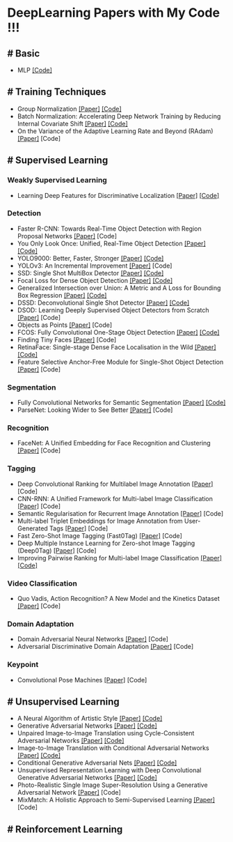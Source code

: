 # DeepLearning Papers with My Code !!!

## # Basic
* MLP [[Code]](https://github.com/OFRIN/Tensorflow_MLP)

## # Training Techniques
- Group Normalization [[Paper]](https://arxiv.org/pdf/1803.08494.pdf) [[Code]](https://github.com/OFRIN/Tensorflow_Group_Norm_vs_Batch_Norm)
- Batch Normalization: Accelerating Deep Network Training by Reducing Internal Covariate Shift [[Paper]](https://arxiv.org/pdf/1502.03167.pdf) [[Code]](https://github.com/OFRIN/Tensorflow_Group_Norm_vs_Batch_Norm)
- On the Variance of the Adaptive Learning Rate and Beyond (RAdam) [[Paper]](https://arxiv.org/abs/1908.03265) [Code]

## # Supervised Learning

### Weakly Supervised Learning
* Learning Deep Features for Discriminative Localization [[Paper]](https://arxiv.org/abs/1512.04150) [[Code]](https://github.com/OFRIN/Tensorflow_Learning_Deep_Features_for_Discriminative_Localization)

### Detection
* Faster R-CNN: Towards Real-Time Object Detection with Region Proposal Networks [[Paper]](https://arxiv.org/pdf/1506.01497.pdf) [Code]
* You Only Look Once: Unified, Real-Time Object Detection [[Paper]](https://arxiv.org/abs/1506.02640) [[Code]](https://github.com/OFRIN/Tensorflow_YOLOv1)
* YOLO9000: Better, Faster, Stronger [[Paper]](https://pjreddie.com/media/files/papers/YOLO9000.pdf) [[Code]](https://github.com/OFRIN/Tensorflow_YOLOv2)
* YOLOv3: An Incremental Improvement [[Paper]](https://pjreddie.com/media/files/papers/YOLOv3.pdf) [Code]
* SSD: Single Shot MultiBox Detector [[Paper]](https://arxiv.org/abs/1512.02325) [[Code]](https://github.com/OFRIN/Tensorflow_SSD)
* Focal Loss for Dense Object Detection [[Paper]](https://arxiv.org/abs/1708.02002) [[Code]](https://github.com/OFRIN/Tensorflow_RetinaNet)
* Generalized Intersection over Union: A Metric and A Loss for Bounding Box Regression [[Paper]](http://openaccess.thecvf.com/content_CVPR_2019/papers/Rezatofighi_Generalized_Intersection_Over_Union_A_Metric_and_a_Loss_for_CVPR_2019_paper.pdf) [[Code]](https://github.com/OFRIN/Tensorflow_GIoU)
* DSSD: Deconvolutional Single Shot Detector [[Paper]](https://arxiv.org/abs/1701.06659) [[Code]](https://github.com/OFRIN/Tensorflow_DSSD)
* DSOD: Learning Deeply Supervised Object Detectors from Scratch [[Paper]](https://arxiv.org/abs/1708.01241) [Code]
* Objects as Points [[Paper]](https://arxiv.org/abs/1904.07850) [Code]
* FCOS: Fully Convolutional One-Stage Object Detection [[Paper]](https://arxiv.org/abs/1904.01355) [[Code]](https://github.com/OFRIN/Tensorflow_FCOS)
* Finding Tiny Faces [[Paper]](https://arxiv.org/abs/1612.04402) [Code]
* RetinaFace: Single-stage Dense Face Localisation in the Wild [[Paper]](https://arxiv.org/abs/1905.00641) [[Code]](https://github.com/OFRIN/Tensorflow_RetinaFace)
* Feature Selective Anchor-Free Module for Single-Shot Object Detection [[Paper]](https://arxiv.org/abs/1903.00621) [Code]

### Segmentation
* Fully Convolutional Networks for Semantic Segmentation [[Paper]](https://arxiv.org/abs/1605.06211) [[Code]](https://github.com/OFRIN/Tensorflow_FCN)
* ParseNet: Looking Wider to See Better [[Paper]](https://arxiv.org/abs/1506.04579) [Code]

### Recognition
* FaceNet: A Unified Embedding for Face Recognition and Clustering [[Paper]](https://arxiv.org/abs/1503.03832) [Code]

### Tagging
* Deep Convolutional Ranking for Multilabel Image Annotation [[Paper]](https://arxiv.org/abs/1312.4894) [Code]
* CNN-RNN: A Unified Framework for Multi-label Image Classification [[Paper]](https://arxiv.org/abs/1604.04573) [Code]
* Semantic Regularisation for Recurrent Image Annotation [[Paper]](https://arxiv.org/abs/1611.05490) [Code]
* Multi-label Triplet Embeddings for Image Annotation from User-Generated Tags [[Paper]](https://www.semanticscholar.org/paper/Multi-label-Triplet-Embeddings-for-Image-Annotation-Seymour-Zhang/64a0323adf55db3d3de20cc2a8176961548379f4) [Code]
* Fast Zero-Shot Image Tagging (Fast0Tag) [[Paper]](https://arxiv.org/abs/1605.09759) [Code]
* Deep Multiple Instance Learning for Zero-shot Image Tagging (Deep0Tag) [[Paper]](https://arxiv.org/abs/1803.06051) [Code]
* Improving Pairwise Ranking for Multi-label Image Classification [[Paper]](https://arxiv.org/abs/1704.03135) [[Code]](https://github.com/OFRIN/Tensorflow_Improving_Pairwise_Ranking_for_Multi-label_Image_Classification)

### Video Classification
* Quo Vadis, Action Recognition? A New Model and the Kinetics Dataset [[Paper]](https://arxiv.org/abs/1705.07750) [Code]

### Domain Adaptation
* Domain Adversarial Neural Networks [[Paper]](https://arxiv.org/abs/1505.07818) [Code]
* Adversarial Discriminative Domain Adaptation [[Paper]](https://arxiv.org/abs/1702.05464) [Code]

### Keypoint
* Convolutional Pose Machines [[Paper]](https://arxiv.org/abs/1602.00134) [Code]

## # Unsupervised Learning
* A Neural Algorithm of Artistic Style [[Paper]](https://arxiv.org/abs/1508.06576) [[Code]](https://github.com/OFRIN/Tensorflow_A_Neural_Algorithm_of_Artistic_Style)
* Generative Adversarial Networks [[Paper]](https://arxiv.org/abs/1406.2661) [[Code]](https://github.com/OFRIN/Tensorflow_GAN)
* Unpaired Image-to-Image Translation using Cycle-Consistent Adversarial Networks [[Paper]](https://arxiv.org/abs/1703.10593) [[Code]](https://github.com/OFRIN/Tensorflow_CycleGAN)
* Image-to-Image Translation with Conditional Adversarial Networks [[Paper]](https://arxiv.org/abs/1611.07004) [[Code]](https://github.com/OFRIN/Tensorflow_Pixel2Pixel)
* Conditional Generative Adversarial Nets [[Paper]](https://arxiv.org/abs/1411.1784) [[Code]](https://github.com/OFRIN/Tensorflow_ConditionalGAN)
* Unsupervised Representation Learning with Deep Convolutional Generative Adversarial Networks [[Paper]](https://arxiv.org/abs/1511.06434) [[Code]](https://github.com/OFRIN/Tensorflow_DCGAN)
* Photo-Realistic Single Image Super-Resolution Using a Generative Adversarial Network [[Paper]](https://arxiv.org/abs/1609.04802) [Code]
* MixMatch: A Holistic Approach to Semi-Supervised Learning [[Paper]](https://arxiv.org/abs/1905.02249) [Code]

## # Reinforcement Learning

